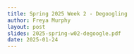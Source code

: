 ```yaml
---
title: Spring 2025 Week 2 - Degoogling
author: Freya Murphy
layout: post
slides: 2025-spring-w02-degoogle.pdf
date: 2025-01-24
---
```


